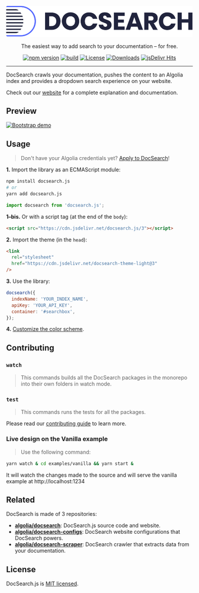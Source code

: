 <div align="center">

[![DocSearch][docsearch-logo]][docsearch-website]

The easiest way to add search to your documentation – for free.

[![npm version][docsearch-badge-npm]](https://npmjs.org/package/docsearch.js) [![build][docsearch-badge-travis]](https://travis-ci.org/algolia/docsearch) [![License][docsearch-badge-license]](./LICENSE) [![Downloads][docsearch-badge-downloads]](https://npm-stat.com/charts.html?package=docsearch.js) [![jsDelivr Hits][docsearch-badge-jsdelivr]](https://www.jsdelivr.com/package/npm/docsearch.js)

</div>

---

DocSearch crawls your documentation, pushes the content to an Algolia index and provides a dropdown search experience on your website.

Check out our [website][docsearch-website] for a complete explanation and documentation.

## Preview

[![Bootstrap demo][docsearch-preview]][docsearch-website]

## Usage

> Don't have your Algolia credentials yet? [Apply to DocSearch](https://community.algolia.com/docsearch/apply.html)!

**1.** Import the library as an ECMAScript module:

```sh
npm install docsearch.js
# or
yarn add docsearch.js
```

```js
import docsearch from 'docsearch.js';
```

**1–bis.** Or with a script tag (at the end of the `body`):

```html
<script src="https://cdn.jsdelivr.net/docsearch.js/3"></script>
```

**2.** Import the theme (in the `head`):

```html
<link
  rel="stylesheet"
  href="https://cdn.jsdelivr.net/docsearch-theme-light@3"
/>
```

**3.** Use the library:

```js
docsearch({
  indexName: 'YOUR_INDEX_NAME',
  apiKey: 'YOUR_API_KEY',
  container: '#searchbox',
});
```

**4.** [Customize the color scheme](https://community.algolia.com/docsearch/styling.html).

## Contributing

### `watch`

> This commands builds all the DocSearch packages in the monorepo into their own folders in watch mode.

### `test`

> This commands runs the tests for all the packages.

Please read our [contributing guide](CONTRIBUTING.md) to learn more.

### Live design on the Vanilla example

> Use the following command:

```sh
yarn watch & cd examples/vanilla && yarn start &
```

It will watch the changes made to the source and will serve the vanilla example at http://localhost:1234

## Related

DocSearch is made of 3 repositories:

- **[algolia/docsearch][docsearch-github]**: DocSearch.js source code and website.
- **[algolia/docsearch-configs][docsearch-configs-github]**: DocSearch website configurations that DocSearch powers.
- **[algolia/docsearch-scraper][docsearch-scraper-github]**: DocSearch crawler that extracts data from your documentation.

## License

DocSearch.js is [MIT licensed][docsearch-license].

<!-- Links -->

[docsearch-logo]: ./.github/docsearch-logo.svg
[docsearch-preview]: ./.github/demo.gif
[docsearch-badge-npm]: https://img.shields.io/npm/v/docsearch.js.svg?style=flat-square
[docsearch-badge-travis]: https://img.shields.io/travis/algolia/docsearch/master.svg?style=flat-square
[docsearch-badge-license]: https://img.shields.io/badge/license-MIT-green.svg?style=flat-square
[docsearch-badge-downloads]: https://img.shields.io/npm/dm/docsearch.js.svg?style=flat-square
[docsearch-badge-jsdelivr]: https://data.jsdelivr.com/v1/package/npm/docsearch.js/badge
[docsearch-license]: LICENSE
[docsearch-website]: https://community.algolia.com/docsearch/
[docsearch-github]: https://github.com/algolia/docsearch
[docsearch-configs-github]: https://github.com/algolia/docsearch-configs
[docsearch-scraper-github]: https://github.com/algolia/docsearch-scraper
